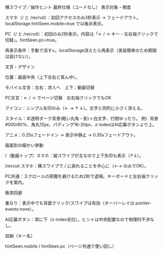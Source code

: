 横スワイプ／操作ヒント 最終仕様（コードなし）
表示対象・頻度

スマホ（/ と /recruit）：初回アクセスのみ3秒表示 → フェードアウト。localStorage hintSeen.mobile=true で以後非表示。

PC（/ と /recruit）：初回のみ2秒表示。内容は「← / → キー・左右端クリックで切替」。hintSeen.pc=true。

再表示条件：手動で消す×。localStorage消えたら再表示（実装簡単のため期限は設けない）。

文言・デザイン

位置：画面中央（上下左右ど真ん中）。

モバイル文言：左右：求人へ　上下：動画切替

PC文言：← / → でページ切替　左右端クリックでもOK

アイコン：シンプル矢印のみ（← → ↑ ↓）。文字と同列に小さく添える。

スタイル：半透明ダーク背景(軽い丸角・影)＋白文字、行間ゆったり。
例）背景 #000/60%、角丸12px、パディング16–20px、z-indexはAI応募ボタンより上。

アニメ：0.25sフェードイン → 表示中静止 → 0.35sフェードアウト。

画面別の細かい挙動

/（動画トップ）スマホ：縦スワイプが主なので上下矢印も表示（↑↓）。

/recruit スマホ：横スワイプで / に戻れることを中心に（←→ のみでOK）。

PC共通：スクロールの邪魔を避けるため2秒で退場。キーボードと左右端クリックを案内。

衝突回避

重なり：表示中でも背面クリック/スワイプは有効（オーバーレイは pointer-events:none）。

AI応募ボタン：常に下（z-index劣位）。ヒントは中央配置なので物理的干渉なし。

収納（キー名）

hintSeen.mobile / hintSeen.pc（ページ共通で使い回し）